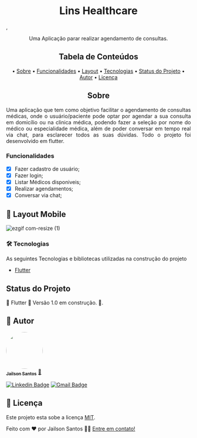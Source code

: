 <h1 align="center">Lins Healthcare</h1>,  

<p align="center">Uma Aplicação parar realizar agendamento de consultas.</p>

<h2 align="center">Tabela de Conteúdos</h2>
<p align="center">
  • <a href="#sobre">Sobre</a>
  • <a href="#funcionalidades">Funcionalidades</a>
  • <a href="#layout">Layout</a>
  • <a href="#tecnologias">Tecnologias</a> 
  • <a href="#status">Status do Projeto</a> 
  • <a href="#autor">Autor</a>
  • <a href="#licenca">Licença</a>
</p>

<h2 align="center" id="sobre">Sobre</h2>
<p align="justify">Uma aplicação que tem como objetivo facilitar o agendamento de consultas médicas, onde o usuário/paciente pode optar por agendar a sua consulta em domicílio ou na clinica médica, podendo fazer a seleção por nome do médico ou especialidade médica, além de poder conversar em tempo real via chat, para esclarecer todos as suas dúvidas. Todo o projeto foi desenvolvido em flutter.</p>

<h3 align="left" id="funcionalidades">Funcionalidades</h3>

- [x] Fazer cadastro de usuário;
- [x] Fazer login;
- [x] Listar Médicos disponiveis;
- [x] Realizar agendamentos;
- [x] Conversar via chat;

<h2 align="left" id="layout">🎨 Layout Mobile</h2>

![ezgif com-resize (1)](https://user-images.githubusercontent.com/11697713/235743397-5aca822e-305c-4053-afee-175d3cc6d6e7.gif)

<h3 align="left" id="tecnologias">🛠 Tecnologias</h3>
<p align="justify">As seguintes Tecnologias e bibliotecas utilizadas na construção do projeto</p>

- [Flutter](https://docs.flutter.dev/)

<h2 align="left" id="status">Status do Projeto</h2>
<p align="left"> 🚧  Flutter 🚀 Versão 1.0 em construção.  🚧.</p>

<h2 align="left" id="autor">🦸 Autor</h2>
<a href="https://github.com/JailsonSantos">
 <img style="border-radius: 50%;" src="https://avatars.githubusercontent.com/u/11697713?s=96&v=4" width="100px;" alt=""/>
 <br />
 <sub><b>Jailson Santos</b></sub></a> <a href="https://www.linkedin.com/in/jailson-santos-726395104/" title="Jailson Santos">🚀</a>
 <br />

[![Linkedin Badge](https://img.shields.io/badge/-Jailson-blue?style=flat-square&logo=Linkedin&logoColor=white&link=https://www.linkedin.com/in/jailson-santos-726395104/)](https://www.linkedin.com/in/jailson-santos-726395104/) 
[![Gmail Badge](https://img.shields.io/badge/-jailson.ads007@gmail.com-c14438?style=flat-square&logo=Gmail&logoColor=white&link=mailto:jailson.ads007@gmail.com)](mailto:jailson.ads007@gmail.com)


<h2 align="left" id="licenca">📝 Licença</h2>

Este projeto esta sobe a licença [MIT](./LICENSE).

Feito com ❤️ por Jailson Santos 👋🏽 [Entre em contato!](https://www.linkedin.com/in/jailson-santos-726395104/)